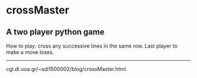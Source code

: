 # crossMaster
A two player python game
-------------------------
How to play: cross any successive lines in the same row. Last player to make a move loses.

---------
cgi.di.uoa.gr/~sdi1500002/blog/crossMaster.html
